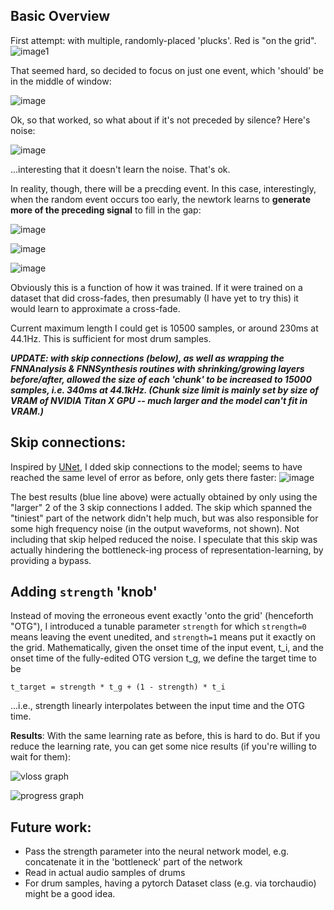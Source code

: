 
## Basic Overview
First attempt: with multiple, randomly-placed 'plucks'.  Red is "on the grid".
![image1](../../images/TimeAlignPic1_many_plusminus.png)


That seemed hard, so decided to focus on just one event, which 'should' be in the middle of window:

![image](../../images/TimeAlignPic2_single_random_silence.png)


Ok, so that worked, so what about if it's not preceded by silence?  Here's noise:

![image](../../images/TimeAlignPic2_single_random_noisered.png)

...interesting that it doesn't learn the noise.  That's ok.


In reality, though, there will be a precding event.  In this case, interestingly, when the random event occurs too early, the newtork learns to **generate more of the preceding signal** to fill in the gap:

![image](../../images/TimeAlign_generatemissing.png)

![image](../../images/TimeAlign_generatemissing2.png)	

![image](../../images/TimeAlignanotherexample.png)

Obviously this is a function of how it was trained.  If it were trained on a dataset that did cross-fades, then presumably (I have yet to try this) it would learn to approximate a cross-fade.

Current maximum length I could get is 10500 samples, or around 230ms at 44.1Hz.  This is sufficient for most drum samples.  

***UPDATE: with skip connections (below), as well as wrapping the FNNAnalysis & FNNSynthesis routines with shrinking/growing layers before/after, allowed the size of each 'chunk' to be increased to 15000 samples, i.e. 340ms at 44.1kHz.  (Chunk size limit is mainly set by size of VRAM of NVIDIA Titan X GPU -- much larger and the model can't fit in VRAM.)***  


## Skip connections:

Inspired by [UNet](https://arxiv.org/abs/1505.04597), I dded skip connections to the model; seems to have reached the same level of error as before, only gets there faster:
![image](loss_skips.png)

The best results (blue line above) were actually obtained by only using the "larger" 2 of the 3 skip connections I added.  The skip which spanned the "tiniest" part of the network didn't help much, but was also responsible for some high frequency noise (in the output waveforms, not shown).  Not including that skip helped reduced the noise.  I speculate that this skip was actually hindering the bottleneck-ing process of representation-learning, by providing a bypass. 

## Adding `strength` 'knob'

Instead of moving the erroneous event exactly 'onto the grid' (henceforth "OTG"), I introduced a tunable parameter `strength` for which
`strength=0` means leaving the event unedited, and `strength=1` means put it exactly on the grid.  Mathematically,
given the onset time of the input event, t_i, and the onset time of the fully-edited OTG version t_g,
we define the target time to be

`t_target = strength * t_g + (1 - strength) * t_i`

...i.e., strength linearly interpolates between the input time and the OTG time.  

**Results**: With the same learning rate as before, this is hard to do.  But if you reduce the learning rate, you can get some nice results (if you're willing to wait for them):

![vloss graph](strength=0.5/vloss_hist_graph_strength=0.5.png)

![progress graph](strength=0.5/progress0.png)


## Future work:

- Pass the strength parameter into the neural network model, e.g. concatenate it in the 'bottleneck' part of the network 
- Read in actual audio samples of drums
- For drum samples, having a pytorch Dataset class (e.g. via torchaudio) might be a good idea. 
